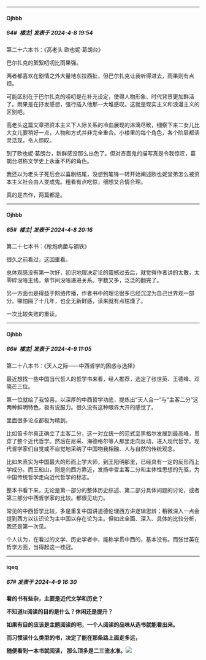﻿
*****

####  Ojhbb  
##### 64#         楼主| 发表于 2024-4-8 19:54

第二十六本书：《高老头 欧也妮·葛朗台》

巴尔扎克的絮絮叨叨比雨果强。

两者都喜欢在剧情之外大量地东拉西扯，但巴尔扎克让我听得进去，雨果则有点烦。

可能区别在于巴尔扎克的唠叨是在补充设定，使得人物形象、时代背景更加鲜活了。雨果是在抒发感想，强行插入他那一大堆感叹。这就是现实主义和浪漫主义的区别吧。

高老头这篇文章把资本主义下人际关系的冷血展现的淋漓尽致，细察下来二女儿比大女儿要稍好一点，人物和方式并非完全重合。小楼里的每个角色，各个阶层都活灵活现，令人惊叹。

到了欧也妮·葛朗台，新鲜感没那么出色了。但对吝啬鬼的描写真是令我惊叹，葛朗台堪称文学史上永垂不朽的角色。

我还以为老头子死后会以喜剧结尾，没想到笔锋一转开始阐述欧也妮堂弟怎么被资本主义社会由人变成鬼。粗看有点吃惊，细想又合情合理。

真的是杰作，两篇都是。


*****

####  Ojhbb  
##### 65#         楼主| 发表于 2024-4-8 20:16

第二十七本书：《枪炮病菌与钢铁》

很久之前看过，这回重看。

总体观感没有第一次好，初识地理决定论的震撼过去后，就觉得作者讲的太散，太零碎没啥主线，章节间没啥递进关系。字数又多，泛泛的翻完了。

另一方面也是得益于网络传播，作者书中的理论很多已经沉淀为自己世界观一部分。哪怕隔了十几年，也全无新鲜感，读来就有点枯燥了。

一次比较失败的重读。


*****

####  Ojhbb  
##### 66#         楼主| 发表于 2024-4-9 11:05

第二十八本书：《天人之际——中西哲学的困惑与选择》

最近想找一些中国当代哲人的哲学书来看，经人推荐，选定了张世英、王德峰、邓晓芒三位。

第一位就给了我惊喜。以深厚的中西哲学功底，提炼出“天人合一”与“主客二分”这两种鲜明特色，极有说服力。很久没有这种眼界大开的感觉了。

里面很多论点都极为精到。

比如笛卡尔真正确立了主客二分，这一对立统一的范式至黑格尔发展到最高峰，贯穿了整个近代哲学。然后在尼采、海德格尔等人那里走向反动，进入现代哲学。现代哲学家们自觉或不自觉地采纳了中国物我相融、人与自然的传统观念。

比如朱熹实为中国最大的形而上学大师，到王阳明那里，已经具有一定的反形而上学成分。而王船山，则是向西方靠近，发扬中哲主客二分和主体性思想的先驱，为中国传统哲学走向近代哲学的标志。

整本书看下来，无论是第一部分的整体历史综述、第二部分具体问题的讨论，或者第三部分中西哲学家的比较。都很见功力。

常见的中西哲学比较，多是重复中国讲道德伦理西方讲逻辑思辨；稍微深入一点会提到西方以认识论为主中国以存在论为主。但如此全面、深入、具体的比较分析，我还是第一次见。

个人认为，在看过的文学、历史学者中，能称学贯中西的，基本没有。而张世英在哲学方面，当得起这一桂冠。


*****

####  iqeq  
##### 67#       发表于 2024-4-9 16:30

<strong>看的书有些杂，主要是近代文学和历史？

不知道lz阅读的目的是什么？休闲还是提升？

如果有目的应该是主题阅读的吧，一个人阅读的品味从选书就能看出来。

而习惯读什么类型的书，决定了能在那条路上面走多远，

随便看到一本书就阅读， 那么顶多是二三流水准。</strong><img src="https://cdn.jsdelivr.net/gh/master-of-forums/master-of-forums/public/images/patch.gif" referrerpolicy="no-referrer">


